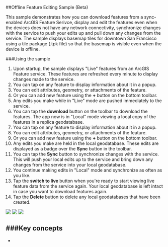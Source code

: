 ##Offline Feature Editing Sample (Beta)

This sample demonstrates how you can download features from a sync-enabled ArcGIS Feature Serivce, display and edit
the features even when the devices does not have any network connectivity, synchronize changes with the service
to push your edits up and pull down any changes from the service. The sample displays basemap tiles for downtown 
San Francisco using a tile package (.tpk file) so that the basemap is visible even when the device is offline.


###Using the sample
1. Upon startup, the sample displays "Live" features from an ArcGIS Feature service.
These features are refreshed every minute to display changes made to the service. 
2. You can tap on any feature to display information about it in a popup. 
3. You can edit attributes, geometry, or attachments of the feature.
4. Or you can add new feature using the **+** button on the bottom toolbar.
5. Any edits you make while in "Live" mode are pushed immediately to the service.
6. You can tap the **download** button on the toolbar to download the features. The app now is in "Local" mode viewing
a local copy of the features in a replica geodatabase.
7. You can tap on any feature to display information about it in a popup. 
8. You can edit attributes, geometry, or attachments of the feature.
9. Or you can add new feature using the **+** button on the bottom toolbar.
10. Any edits you make are held in the local geodatabase. These edits are displayed as a badge over the **Sync** button in the toolbar.
11. You can tap the **Sync** button to synchronize changes with the service. This will push your local edits up to the service
and bring down any changes from the service into your local geodatabase. 
12. You continue making edits in "Local" mode and synchronize as often as you like.
13. Tap the **switch to live** button when you're ready to start viewing live feature data from the service again. Your
local geodatabase is left intact in case you want to download features again.
14. Tap the **Delete** button to delete any local geodatabases that have been created.

![](/image.png)
![](/image2.png)
![](/image3.png)

###Key concepts
- 
-
